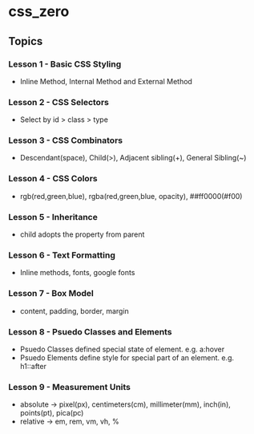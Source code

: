 # css_zero


## Topics

### Lesson 1 - Basic CSS Styling
- Inline Method, Internal Method and External Method

### Lesson 2 - CSS Selectors
- Select by id > class > type

### Lesson 3 - CSS Combinators
- Descendant(space), Child(>), Adjacent sibling(+), General Sibling(~)

### Lesson 4 - CSS Colors
- rgb(red,green,blue), rgba(red,green,blue, opacity), ##ff0000(#f00)

### Lesson 5 - Inheritance
- child adopts the property from parent

### Lesson 6 - Text Formatting
- Inline methods, fonts, google fonts

### Lesson 7 - Box Model
- content, padding, border, margin

### Lesson 8 - Psuedo Classes and Elements
- Psuedo Classes defined special state of element. e.g. a:hover
- Psuedo Elements define style for special part of an element. e.g. h1::after

### Lesson 9 - Measurement Units
- absolute -> pixel(px), centimeters(cm), millimeter(mm), inch(in), points(pt), pica(pc)
- relative -> em, rem, vm, vh, %
 